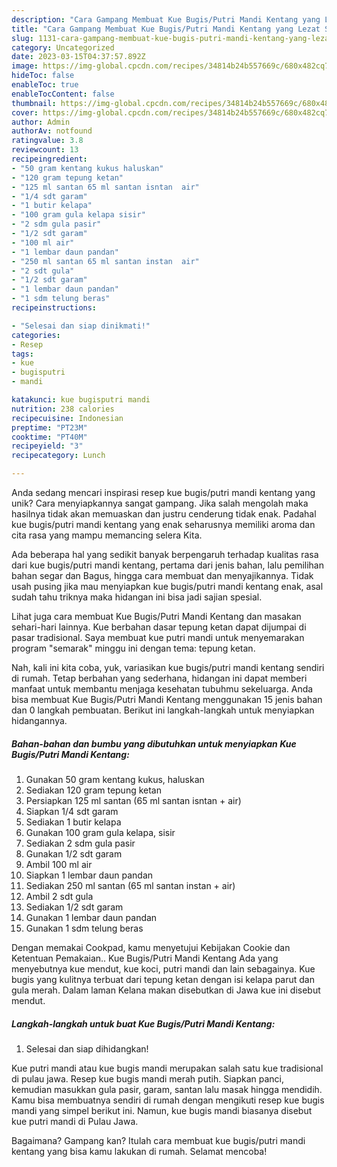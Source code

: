 ```yaml
---
description: "Cara Gampang Membuat Kue Bugis/Putri Mandi Kentang yang Lezat Sekali"
title: "Cara Gampang Membuat Kue Bugis/Putri Mandi Kentang yang Lezat Sekali"
slug: 1131-cara-gampang-membuat-kue-bugis-putri-mandi-kentang-yang-lezat-sekali
category: Uncategorized
date: 2023-03-15T04:37:57.892Z
image: https://img-global.cpcdn.com/recipes/34814b24b557669c/680x482cq70/kue-bugisputri-mandi-kentang-foto-resep-utama.jpg
hideToc: false
enableToc: true
enableTocContent: false
thumbnail: https://img-global.cpcdn.com/recipes/34814b24b557669c/680x482cq70/kue-bugisputri-mandi-kentang-foto-resep-utama.jpg
cover: https://img-global.cpcdn.com/recipes/34814b24b557669c/680x482cq70/kue-bugisputri-mandi-kentang-foto-resep-utama.jpg
author: Admin
authorAv: notfound
ratingvalue: 3.8
reviewcount: 13
recipeingredient:
- "50 gram kentang kukus haluskan"
- "120 gram tepung ketan"
- "125 ml santan 65 ml santan isntan  air"
- "1/4 sdt garam"
- "1 butir kelapa"
- "100 gram gula kelapa sisir"
- "2 sdm gula pasir"
- "1/2 sdt garam"
- "100 ml air"
- "1 lembar daun pandan"
- "250 ml santan 65 ml santan instan  air"
- "2 sdt gula"
- "1/2 sdt garam"
- "1 lembar daun pandan"
- "1 sdm telung beras"
recipeinstructions:

- "Selesai dan siap dinikmati!"
categories:
- Resep
tags:
- kue
- bugisputri
- mandi

katakunci: kue bugisputri mandi 
nutrition: 238 calories
recipecuisine: Indonesian
preptime: "PT23M"
cooktime: "PT40M"
recipeyield: "3"
recipecategory: Lunch

---
```





Anda sedang mencari inspirasi resep kue bugis/putri mandi kentang yang unik? Cara menyiapkannya sangat gampang. Jika salah mengolah maka hasilnya tidak akan memuaskan dan justru cenderung tidak enak. Padahal kue bugis/putri mandi kentang yang enak seharusnya memiliki aroma dan cita rasa yang mampu memancing selera Kita.





Ada beberapa hal yang sedikit banyak berpengaruh terhadap kualitas rasa dari kue bugis/putri mandi kentang, pertama dari jenis bahan, lalu pemilihan bahan segar dan Bagus, hingga cara membuat dan menyajikannya. Tidak usah pusing jika mau menyiapkan kue bugis/putri mandi kentang enak,      asal sudah tahu triknya maka hidangan ini bisa jadi sajian spesial.














Lihat juga cara membuat Kue Bugis/Putri Mandi Kentang dan masakan sehari-hari lainnya. Kue berbahan dasar tepung ketan dapat dijumpai di pasar tradisional. Saya membuat kue putri mandi untuk menyemarakan program &#34;semarak&#34; minggu ini dengan tema: tepung ketan.






Nah, kali ini kita coba, yuk, variasikan kue bugis/putri mandi kentang sendiri di rumah. Tetap berbahan yang sederhana, hidangan ini dapat memberi manfaat untuk membantu menjaga kesehatan tubuhmu sekeluarga. Anda bisa membuat Kue Bugis/Putri Mandi Kentang menggunakan 15 jenis bahan dan 0 langkah pembuatan. Berikut ini langkah-langkah untuk menyiapkan hidangannya.

<!--inarticleads1-->

##### Bahan-bahan dan bumbu yang dibutuhkan untuk menyiapkan Kue Bugis/Putri Mandi Kentang:

1. Gunakan 50 gram kentang kukus, haluskan
1. Sediakan 120 gram tepung ketan
1. Persiapkan 125 ml santan (65 ml santan isntan + air)
1. Siapkan 1/4 sdt garam
1. Sediakan 1 butir kelapa
1. Gunakan 100 gram gula kelapa, sisir
1. Sediakan 2 sdm gula pasir
1. Gunakan 1/2 sdt garam
1. Ambil 100 ml air
1. Siapkan 1 lembar daun pandan
1. Sediakan 250 ml santan (65 ml santan instan + air)
1. Ambil 2 sdt gula
1. Sediakan 1/2 sdt garam
1. Gunakan 1 lembar daun pandan
1. Gunakan 1 sdm telung beras


Dengan memakai Cookpad, kamu menyetujui Kebijakan Cookie dan Ketentuan Pemakaian.. Kue Bugis/Putri Mandi Kentang Ada yang menyebutnya kue mendut, kue koci, putri mandi dan lain sebagainya. Kue bugis yang kulitnya terbuat dari tepung ketan dengan isi kelapa parut dan gula merah. Dalam laman Kelana makan disebutkan di Jawa kue ini disebut mendut. 

<!--inarticleads2-->

##### Langkah-langkah untuk buat Kue Bugis/Putri Mandi Kentang:


1. Selesai dan siap dihidangkan!

Kue putri mandi atau kue bugis mandi merupakan salah satu kue tradisional di pulau jawa. Resep kue bugis mandi merah putih. Siapkan panci, kemudian masukkan gula pasir, garam, santan lalu masak hingga mendidih. Kamu bisa membuatnya sendiri di rumah dengan mengikuti resep kue bugis mandi yang simpel berikut ini. Namun, kue bugis mandi biasanya disebut kue putri mandi di Pulau Jawa. 

Bagaimana? Gampang kan? Itulah cara membuat kue bugis/putri mandi kentang yang bisa kamu lakukan di rumah. Selamat mencoba!
